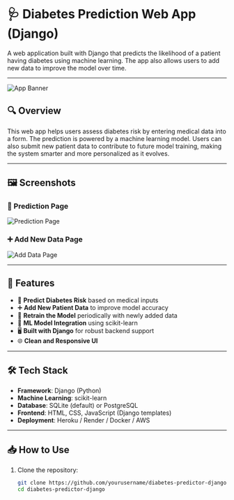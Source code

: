 # 🩺 Diabetes Prediction Web App (Django)

A web application built with Django that predicts the likelihood of a patient having diabetes using machine learning. The app also allows users to add new data to improve the model over time.

---

![App Banner](https://yourdomain.com/path/to/banner-image.png)

## 🔍 Overview

This web app helps users assess diabetes risk by entering medical data into a form. The prediction is powered by a machine learning model. Users can also submit new patient data to contribute to future model training, making the system smarter and more personalized as it evolves.

---

## 🖼️ Screenshots

### 🔮 Prediction Page

![Prediction Page](https://yourdomain.com/path/to/prediction-screenshot.png)

### ➕ Add New Data Page

![Add Data Page](https://yourdomain.com/path/to/add-data-screenshot.png)

---

## 🚀 Features

- 🔮 **Predict Diabetes Risk** based on medical inputs  
- ➕ **Add New Patient Data** to improve model accuracy  
- 🔁 **Retrain the Model** periodically with newly added data  
- 🧠 **ML Model Integration** using scikit-learn  
- 🖥️ **Built with Django** for robust backend support  
- 🌐 **Clean and Responsive UI**  

---

## 🛠️ Tech Stack

- **Framework**: Django (Python)  
- **Machine Learning**: scikit-learn  
- **Database**: SQLite (default) or PostgreSQL  
- **Frontend**: HTML, CSS, JavaScript (Django templates)  
- **Deployment**: Heroku / Render / Docker / AWS  

---

## 📥 How to Use

1. Clone the repository:

   ```bash
   git clone https://github.com/yourusername/diabetes-predictor-django.git
   cd diabetes-predictor-django
